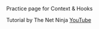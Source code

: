 Practice page for Context & Hooks

Tutorial by The Net Ninja [YouTube](https://www.youtube.com/playlist?list=PL4cUxeGkcC9hNokByJilPg5g9m2APUePI)